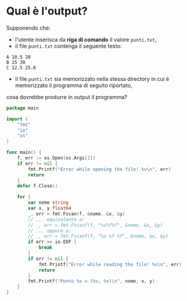 # Qual è l'output?

Supponendo che:
* l'utente inserisca da **riga di comando** il valore `punti.txt`,
* il file `punti.txt` contenga il seguente testo:
```text
A 10.5 20
B 15 30
C 12.5 25.6
```
* il file `punti.txt` sia memorizzato nella stessa directory in cui è memorizzato il programma di seguito riportato,

cosa dovrebbe produrre in output il programma? 

```go
package main

import (
	"fmt"
	"io"
	"os"
)

func main() {
	f, err := os.Open(os.Args[1])
	if err != nil {
		fmt.Printf("Error while opening the file! %v\n", err)
		return
	}
	defer f.Close()

	for {
		var nome string
		var x, y float64
		_, err = fmt.Fscan(f, &nome, &x, &y)
        // ... equivalente a:
        // _, err = fmt.Fscanf(f, "%s%f%f", &nome, &x, &y)
        // ... oppure a:
        // _, err = fmt.Fscanf(f, "%s %f %f", &nome, &x, &y)
		if err == io.EOF {
			break
		}
		if err != nil {
			fmt.Printf("Error while reading the file! %v\n", err)
			return
		}
		fmt.Printf("Punto %s = (%v, %v)\n", nome, x, y)
	}
}
```
